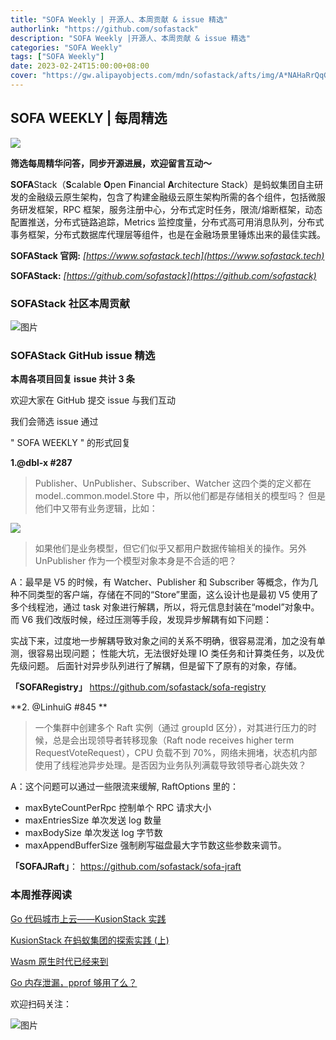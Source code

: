 ```yaml
---
title: "SOFA Weekly | 开源人、本周贡献 & issue 精选"
authorlink: "https://github.com/sofastack"
description: "SOFA Weekly |开源人、本周贡献 & issue 精选"
categories: "SOFA Weekly"
tags: ["SOFA Weekly"]
date: 2023-02-24T15:00:00+08:00
cover: "https://gw.alipayobjects.com/mdn/sofastack/afts/img/A*NAHaRrQqGzAAAAAAAAAAAAAAARQnAQ"
---
```


## SOFA WEEKLY | 每周精选

![](https://mdn.alipayobjects.com/huamei_soxoym/afts/img/A*hQu2QLAt_r8AAAAAAAAAAAAADrGAAQ/original)

**筛选每周精华问答，同步开源进展，欢迎留言互动～**

**SOFA**Stack（**S**calable **O**pen **F**inancial **A**rchitecture Stack）是蚂蚁集团自主研发的金融级云原生架构，包含了构建金融级云原生架构所需的各个组件，包括微服务研发框架，RPC 框架，服务注册中心，分布式定时任务，限流/熔断框架，动态配置推送，分布式链路追踪，Metrics 监控度量，分布式高可用消息队列，分布式事务框架，分布式数据库代理层等组件，也是在金融场景里锤炼出来的最佳实践。

**SOFAStack 官网:** *[https://www.sofastack.tech](https://www.sofastack.tech)*

**SOFAStack:** *[https://github.com/sofastack](https://github.com/sofastack)*

### SOFAStack 社区本周贡献

![图片](https://mdn.alipayobjects.com/huamei_soxoym/afts/img/A*GxMvQb9s7owAAAAAAAAAAAAADrGAAQ/original)

### SOFAStack GitHub issue 精选

**本周各项目回复 issue 共计 3 条**

欢迎大家在 GitHub 提交 issue 与我们互动

我们会筛选 issue 通过 

" SOFA WEEKLY " 的形式回复

**1.@dbl-x #287**

>Publisher、UnPublisher、Subscriber、Watcher 这四个类的定义都在 model..common.model.Store 中，所以他们都是存储相关的模型吗？
但是他们中又带有业务逻辑，比如：

![](https://mdn.alipayobjects.com/huamei_soxoym/afts/img/A*xin6TZ-SxEEAAAAAAAAAAAAADrGAAQ/original)

>如果他们是业务模型，但它们似乎又都用户数据传输相关的操作。另外 UnPublisher 作为一个模型对象本身是不合适的吧？

A：最早是 V5 的时候，有 Watcher、Publisher 和 Subscriber 等概念，作为几种不同类型的客户端，存储在不同的“Store”里面，这么设计也是最初 V5 使用了多个线程池，通过 task 对象进行解耦，所以，将元信息封装在“model”对象中。而 V6 我们改版时候，经过压测等手段，发现异步解耦有如下问题：

实战下来，过度地一步解耦导致对象之间的关系不明确，很容易混淆，加之没有单测，很容易出现问题；
性能大坑，无法很好处理 IO 类任务和计算类任务，以及优先级问题。
后面针对异步队列进行了解耦，但是留下了原有的对象，存储。

**「SOFARegistry」**
https://github.com/sofastack/sofa-registry



**2. @LinhuiG #845 ** 

>一个集群中创建多个 Raft 实例（通过 groupId 区分），对其进行压力的时候，总是会出现领导者转移现象（Raft node receives higher term RequestVoteRequest），CPU 负载不到 70%，网络未拥堵，状态机内部使用了线程池异步处理。是否因为业务队列满载导致领导者心跳失效？

A：这个问题可以通过一些限流来缓解, RaftOptions 里的：

- maxByteCountPerRpc 控制单个 RPC 请求大小
- maxEntriesSize 单次发送 log 数量
- maxBodySize 单次发送 log 字节数
- maxAppendBufferSize 强制刷写磁盘最大字节数这些参数来调节。

**「SOFAJRaft」**：
https://github.com/sofastack/sofa-jraft

### 本周推荐阅读
[Go 代码城市上云——KusionStack 实践](https://mp.weixin.qq.com/s?__biz=MzUzMzU5Mjc1Nw==&mid=2247515572&idx=1&sn=8fffc0fb13ffc8346e3ab151978d947f&chksm=faa3526ecdd4db789035b4c297811524cdf3ec6b659e283b0f9858147c7e37c4fea8b14b2fc6&scene=21#wechat_redirect)

[KusionStack 在蚂蚁集团的探索实践 (上)](https://mp.weixin.qq.com/cgi-bin/appmsg?t=media/appmsg_edit&action=edit&type=77&appmsgid=100040378&token=2119786069&lang=zh_CN)

[Wasm 原生时代已经来到](https://mp.weixin.qq.com/s?__biz=MzUzMzU5Mjc1Nw==&mid=2247523985&idx=1&sn=73adc8410675e7419731f8267bfebfc5&chksm=faa3714bcdd4f85d310583346e02d1d3a10e5cf97d23cc469104bdd1bbee499446f0a709a7c2&scene=21#wechat_redirect)

[Go 内存泄漏，pprof 够用了么？](https://mp.weixin.qq.com/s?__biz=MzUzMzU5Mjc1Nw==&mid=2247516046&idx=1&sn=c8ed0fbbc18b4377778c2ed06c7332ba&chksm=faa35054cdd4d9425b6780ae5ed1a6b83ab16afd9d870affba350c8002a2c4e2efdb85abc603&scene=21#wechat_redirect)

欢迎扫码关注：

![图片](https://p3-juejin.byteimg.com/tos-cn-i-k3u1fbpfcp/e19d0a6d7f734ad6a585cde82ae4f3bf~tplv-k3u1fbpfcp-zoom-1.image)
